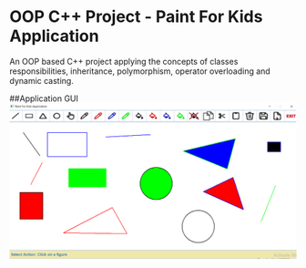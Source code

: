 # OOP C++ Project - Paint For Kids Application
An OOP based C++ project applying the concepts of classes responsibilities, inheritance, polymorphism, operator overloading and dynamic casting.

##Application GUI
![Application_GUI](Graph.png)


